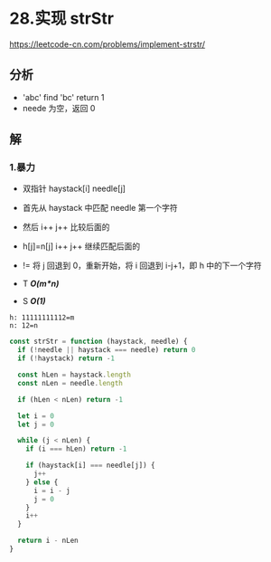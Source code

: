 # 28.实现 strStr

https://leetcode-cn.com/problems/implement-strstr/

## 分析

- 'abc' find 'bc' return 1
- neede 为空，返回 0

## 解

### 1.暴力

- 双指针 haystack[i] needle[j]
- 首先从 haystack 中匹配 needle 第一个字符
- 然后 i++ j++ 比较后面的
- h[j]=n[j] i++ j++ 继续匹配后面的
- != 将 j 回退到 0，重新开始，将 i 回退到 i-j+1，即 h 中的下一个字符

- T **_O(m\*n)_**
- S **_O(1)_**

```
h: 11111111112=m
n: 12=n
```

```js
const strStr = function (haystack, needle) {
  if (!needle || haystack === needle) return 0
  if (!haystack) return -1

  const hLen = haystack.length
  const nLen = needle.length

  if (hLen < nLen) return -1

  let i = 0
  let j = 0

  while (j < nLen) {
    if (i === hLen) return -1

    if (haystack[i] === needle[j]) {
      j++
    } else {
      i = i - j
      j = 0
    }
    i++
  }

  return i - nLen
}
```
